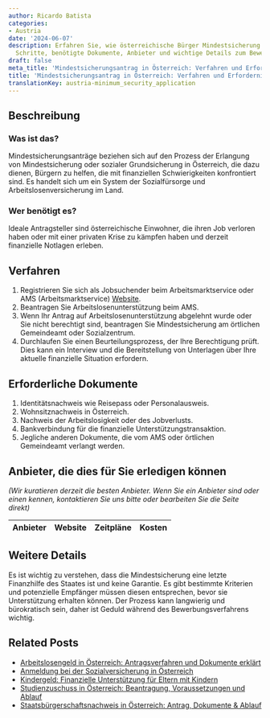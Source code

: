 ```yaml
---
author: Ricardo Batista
categories:
- Austria
date: '2024-06-07'
description: Erfahren Sie, wie österreichische Bürger Mindestsicherung beantragen.
  Schritte, benötigte Dokumente, Anbieter und wichtige Details zum Bewerbungsverfahren.
draft: false
meta_title: 'Mindestsicherungsantrag in Österreich: Verfahren und Erfordernisse'
title: 'Mindestsicherungsantrag in Österreich: Verfahren und Erfordernisse'
translationKey: austria-minimum_security_application
---
```



## Beschreibung
### Was ist das?
Mindestsicherungsanträge beziehen sich auf den Prozess der Erlangung von Mindestsicherung oder sozialer Grundsicherung in Österreich, die dazu dienen, Bürgern zu helfen, die mit finanziellen Schwierigkeiten konfrontiert sind. Es handelt sich um ein System der Sozialfürsorge und Arbeitslosenversicherung im Land.
### Wer benötigt es?
Ideale Antragsteller sind österreichische Einwohner, die ihren Job verloren haben oder mit einer privaten Krise zu kämpfen haben und derzeit finanzielle Notlagen erleben.

## Verfahren
1. Registrieren Sie sich als Jobsuchender beim Arbeitsmarktservice oder AMS (Arbeitsmarktservice) [Website](https://www.ams.at).
2. Beantragen Sie Arbeitslosenunterstützung beim AMS.
3. Wenn Ihr Antrag auf Arbeitslosenunterstützung abgelehnt wurde oder Sie nicht berechtigt sind, beantragen Sie Mindestsicherung am örtlichen Gemeindeamt oder Sozialzentrum.
4. Durchlaufen Sie einen Beurteilungsprozess, der Ihre Berechtigung prüft. Dies kann ein Interview und die Bereitstellung von Unterlagen über Ihre aktuelle finanzielle Situation erfordern.

## Erforderliche Dokumente
1. Identitätsnachweis wie Reisepass oder Personalausweis.
2. Wohnsitznachweis in Österreich.
3. Nachweis der Arbeitslosigkeit oder des Jobverlusts.
4. Bankverbindung für die finanzielle Unterstützungstransaktion.
5. Jegliche anderen Dokumente, die vom AMS oder örtlichen Gemeindeamt verlangt werden.

## Anbieter, die dies für Sie erledigen können

_(Wir kuratieren derzeit die besten Anbieter. Wenn Sie ein Anbieter sind oder einen kennen, kontaktieren Sie uns bitte oder bearbeiten Sie die Seite direkt)_

| Anbieter | Website | Zeitpläne | Kosten |
| --------------- | --------------- | :-------------: | :-------------: |

## Weitere Details
Es ist wichtig zu verstehen, dass die Mindestsicherung eine letzte Finanzhilfe des Staates ist und keine Garantie. Es gibt bestimmte Kriterien und potenzielle Empfänger müssen diesen entsprechen, bevor sie Unterstützung erhalten können. Der Prozess kann langwierig und bürokratisch sein, daher ist Geduld während des Bewerbungsverfahrens wichtig.


## Related Posts

- [Arbeitslosengeld in Österreich: Antragsverfahren und Dokumente erklärt](https://tramitit.com/de/guides/austria/antrag_auf_arbeitslosengeld/)
- [Anmeldung bei der Sozialversicherung in Österreich](https://tramitit.com/de/guides/austria/sozialversicherung_anmelden/)
- [Kindergeld: Finanzielle Unterstützung für Eltern mit Kindern](https://tramitit.com/de/guides/austria/antrag_auf_kinderbetreuungsgeld/)
- [Studienzuschuss in Österreich: Beantragung, Voraussetzungen und Ablauf](https://tramitit.com/de/guides/austria/antrag_auf_studienbeihilfe/)
- [Staatsbürgerschaftsnachweis in Österreich: Antrag, Dokumente & Ablauf](https://tramitit.com/de/guides/austria/staatsburgerschaftsnachweis/)